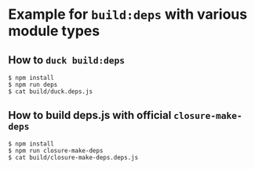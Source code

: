 Example for `build:deps` with various module types
===

## How to `duck build:deps`

```console
$ npm install
$ npm run deps
$ cat build/duck.deps.js
```

## How to build deps.js with official `closure-make-deps`

```console
$ npm install
$ npm run closure-make-deps
$ cat build/closure-make-deps.deps.js
```
